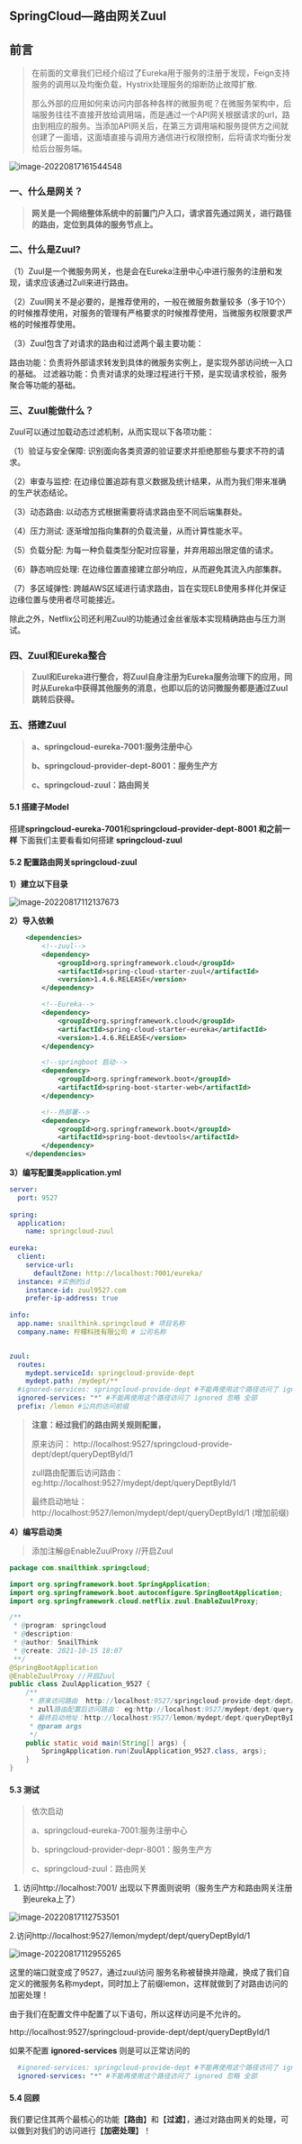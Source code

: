 ## SpringCloud—路由网关Zuul

## 前言

> 在前面的文章我们已经介绍过了Eureka用于服务的注册于发现，Feign支持服务的调用以及均衡负载，Hystrix处理服务的熔断防止故障扩散.
>
> 那么外部的应用如何来访问内部各种各样的微服务呢？在微服务架构中，后端服务往往不直接开放给调用端，而是通过一个API网关根据请求的url，路由到相应的服务。当添加API网关后，在第三方调用端和服务提供方之间就创建了一面墙，这面墙直接与调用方通信进行权限控制，后将请求均衡分发给后台服务端。

![image-20220817161544548](https://whcoding.oss-cn-hangzhou.aliyuncs.com/img/image-20220817161544548.png)

### 一、什么是网关？

> **网关是一个网络整体系统中的前置门户入口，请求首先通过网关，进行路径的路由，定位到具体的服务节点上。**

### 二、什么是Zuul?

（1）Zuul是一个微服务网关，也是会在Eureka注册中心中进行服务的注册和发现，请求应该通过Zull来进行路由。


（2）Zuul网关不是必要的，是推荐使用的，一般在微服务数量较多（多于10个）的时候推荐使用，对服务的管理有严格要求的时候推荐使用，当微服务权限要求严格的时候推荐使用。


（3）Zuul包含了对请求的路由和过滤两个最主要功能：

路由功能：负责将外部请求转发到具体的微服务实例上，是实现外部访问统一入口的基础。
过滤器功能：负责对请求的处理过程进行干预，是实现请求校验，服务聚合等功能的基础。

### 三、Zuul能做什么？

Zuul可以通过加载动态过滤机制，从而实现以下各项功能：

（1）验证与安全保障: 识别面向各类资源的验证要求并拒绝那些与要求不符的请求。

（2）审查与监控: 在边缘位置追踪有意义数据及统计结果，从而为我们带来准确的生产状态结论。

（3）动态路由: 以动态方式根据需要将请求路由至不同后端集群处。

（4）压力测试: 逐渐增加指向集群的负载流量，从而计算性能水平。

（5）负载分配: 为每一种负载类型分配对应容量，并弃用超出限定值的请求。

（6）静态响应处理: 在边缘位置直接建立部分响应，从而避免其流入内部集群。

（7）多区域弹性: 跨越AWS区域进行请求路由，旨在实现ELB使用多样化并保证边缘位置与使用者尽可能接近。

除此之外，Netflix公司还利用Zuul的功能通过金丝雀版本实现精确路由与压力测试。


### 四、Zuul和Eureka整合

> **Zuul和Eureka进行整合，将Zuul自身注册为Eureka服务治理下的应用，同时从Eureka中获得其他服务的消息，也即以后的访问微服务都是通过Zuul跳转后获得。**

### 五、搭建Zuul

> **a、springcloud-eureka-7001:服务注册中心**
>
> **b、springcloud-provider-dept-8001：服务生产方**
>
> **c、springcloud-zuul：路由网关**



#### 5.1 搭建子Model

搭建**springcloud-eureka-7001**和**springcloud-provider-dept-8001 和之前一样** 下面我们主要看看如何搭建 **springcloud-zuul**



#### 5.2 配置路由网关springcloud-zuul

**1）建立以下目录**

![image-20220817112137673](https://whcoding.oss-cn-hangzhou.aliyuncs.com/img/image-20220817112137673.png)

**2）导入依赖**

```xml
    <dependencies>
        <!--zuul-->
        <dependency>
            <groupId>org.springframework.cloud</groupId>
            <artifactId>spring-cloud-starter-zuul</artifactId>
            <version>1.4.6.RELEASE</version>
        </dependency>

        <!--Eureka-->
        <dependency>
            <groupId>org.springframework.cloud</groupId>
            <artifactId>spring-cloud-starter-eureka</artifactId>
            <version>1.4.6.RELEASE</version>
        </dependency>

        <!--springboot 启动-->
        <dependency>
            <groupId>org.springframework.boot</groupId>
            <artifactId>spring-boot-starter-web</artifactId>
        </dependency>

        <!--热部署-->
        <dependency>
            <groupId>org.springframework.boot</groupId>
            <artifactId>spring-boot-devtools</artifactId>
        </dependency>
    </dependencies>
```



**3）编写配置类application.yml**

```yml
server:
  port: 9527
 
spring:
  application:
    name: springcloud-zuul
    
eureka:
  client:
    service-url:
      defaultZone: http://localhost:7001/eureka/
  instance: #实例的id
    instance-id: zuul9527.com
    prefer-ip-address: true
 
info:
  app.name: snailthink.springcloud # 项目名称
  company.name: 柠檬科技有限公司 # 公司名称


zuul:
  routes:
    mydept.serviceId: springcloud-provide-dept
    mydept.path: /mydept/**
  #ignored-services: springcloud-provide-dept #不能再使用这个路径访问了 ignored 忽略
  ignored-services: "*" #不能再使用这个路径访问了 ignored 忽略 全部
  prefix: /lemon #公共的访问前缀
```

> **注意：经过我们的路由网关规则配置，**
>
> 原来访问： http://localhost:9527/springcloud-provide-dept/dept/queryDeptById/1
>
> zull路由配置后访问路由： eg:http://localhost:9527/mydept/dept/queryDeptById/1
>
> 最终启动地址：http://localhost:9527/lemon/mydept/dept/queryDeptById/1 (增加前缀)

**4）编写启动类**

> 添加注解@EnableZuulProxy //开启Zuul

```java
package com.snailthink.springcloud;

import org.springframework.boot.SpringApplication;
import org.springframework.boot.autoconfigure.SpringBootApplication;
import org.springframework.cloud.netflix.zuul.EnableZuulProxy;

/**
 * @program: springcloud
 * @description:
 * @author: SnailThink
 * @create: 2021-10-15 18:07
 **/
@SpringBootApplication
@EnableZuulProxy //开启Zuul
public class ZuulApplication_9527 {
	/**
	 * 原来访问路由  http://localhost:9527/springcloud-provide-dept/dept/queryDeptById/1
	 * zull路由配置后访问路由： eg:http://localhost:9527/mydept/dept/queryDeptById/1
	 * 最终启动地址：http://localhost:9527/lemon/mydept/dept/queryDeptById/1
	 * @param args
	 */
	public static void main(String[] args) {
		SpringApplication.run(ZuulApplication_9527.class, args);
	}
}
```

#### 5.3 测试

> 依次启动
>
> a、springcloud-eureka-7001:服务注册中心
>
> b、springcloud-provider-depr-8001：服务生产方
>
> c、springcloud-zuul：路由网关



1) 访问http://localhost:7001/ 出现以下界面则说明（服务生产方和路由网关注册到eureka上了）

![image-20220817112753501](https://whcoding.oss-cn-hangzhou.aliyuncs.com/img/image-20220817112753501.png)

2.访问http://localhost:9527/lemon/mydept/dept/queryDeptById/1

![image-20220817112955265](https://whcoding.oss-cn-hangzhou.aliyuncs.com/img/image-20220817112955265.png)

这里的端口就变成了9527，通过zuul访问 服务名称被替换并隐藏，换成了我们自定义的微服务名称mydept，同时加上了前缀lemon，这样就做到了对路由访问的加密处理！

由于我们在配置文件中配置了以下语句，所以这样访问是不允许的。

 http://localhost:9527/springcloud-provide-dept/dept/queryDeptById/1

如果不配置 **ignored-services** 则是可以正常访问的

```yml
  #ignored-services: springcloud-provide-dept #不能再使用这个路径访问了 ignored 忽略
  ignored-services: "*" #不能再使用这个路径访问了 ignored 忽略 全部
```

#### 5.4 回顾

我们要记住其两个最核心的功能【**路由**】和【**过滤**】，通过对路由网关的处理，可以做到对我们的访问进行【**加密处理**】！